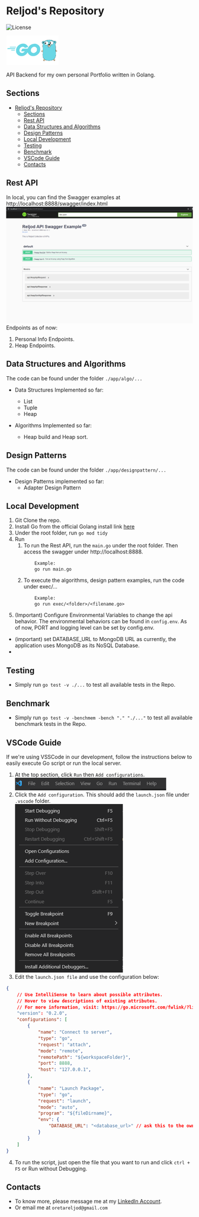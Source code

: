 # Reljod's Repository
![License](https://img.shields.io/badge/License-Apache%202-brightgreen)

<img height="80" src="assets/docs/golang_icon.png" alt="Golang Icon"/>

API Backend for my own personal Portfolio written in Golang.


## Sections
- [Reljod's Repository](#reljods-repository)
  - [Sections](#sections)
  - [Rest API](#rest-api)
  - [Data Structures and Algorithms](#data-structures-and-algorithms)
  - [Design Patterns](#design-patterns)
  - [Local Development](#local-development)
  - [Testing](#testing)
  - [Benchmark](#benchmark)
  - [VSCode Guide](#vscode-guide)
  - [Contacts](#contacts)


## Rest API
In local, you can find the Swagger examples at http://localhost:8888/swagger/index.html
![Swagger Example](assets/docs/swaggerexample.png)
Endpoints as of now:
1. Personal Info Endpoints.
2. Heap Endpoints.

## Data Structures and Algorithms
The code can be found under the folder ```./app/algo/...```
- Data Structures Implemented so far:
  - List
  - Tuple
  - Heap

- Algorithms Implemented so far:
  - Heap build and Heap sort.

## Design Patterns
The code can be found under the folder ```./app/designpattern/...```
- Design Patterns implemented so far:
  - Adapter Design Pattern

## Local Development
1. Git Clone the repo.
2. Install Go from the official Golang install link [here](https://golang.org/doc/install)
3. Under the root folder, run ```go mod tidy```
4. Run
   1. To run the Rest API, run the ```main.go``` under the root folder. Then access the swagger under http://localhost:8888.
        ```
            Example:
            go run main.go
        ```
   2. To execute the algorithms, design pattern examples, run the code under exec/...
        ```
            Example:
            go run exec/<folder>/<filename.go>
        ```
5. (Important) Configure Environmental Variables to change the api behavior. The environmental behaviors can be found in ```config.env```. As of now, PORT and logging level can be set by config.env.
  * (important) set DATABASE_URL to MongoDB URL as currently, the application uses MongoDB as its NoSQL Database.
  * 

## Testing
- Simply run ```go test -v ./...``` to test all available tests in the Repo.


## Benchmark
- Simply run ```go test -v -benchmem -bench "." "./..."``` to test all available benchmark tests in the Repo.


## VSCode Guide
If we're using VSSCode in our development, follow the instructions below to easily execute Go script or run the local server.
1. At the top section, click `Run` then `Add configurations`. <br>
![VSCode Guide 1](assets/docs/vscodeguide1.png)
2. Click the `Add configuration`. This should add the `launch.json` file under `.vscode` folder.<br>
![VSCode Guide 2](assets/docs/vscodeguide2.png)
3. Edit the `launch.json file` and use the configuration below:
```json
{
    // Use IntelliSense to learn about possible attributes.
    // Hover to view descriptions of existing attributes.
    // For more information, visit: https://go.microsoft.com/fwlink/?linkid=830387
    "version": "0.2.0",
    "configurations": [
        {
            "name": "Connect to server",
            "type": "go",
            "request": "attach",
            "mode": "remote",
            "remotePath": "${workspaceFolder}",
            "port": 8888,
            "host": "127.0.0.1",
        },
        {
            "name": "Launch Package",
            "type": "go",
            "request": "launch",
            "mode": "auto",
            "program": "${fileDirname}",
            "env": {
                "DATABASE_URL": "<database_url>" // ask this to the owner.
            }
        }
    ]
}
```
4. To run the script, just open the file that you want to run and click `ctrl + F5` or Run without Debugging.

## Contacts
- To know more, please message me at my [LinkedIn Account](https://www.linkedin.com/in/reljodoreta/).
- Or email me at ```oretareljod@gmail.com```